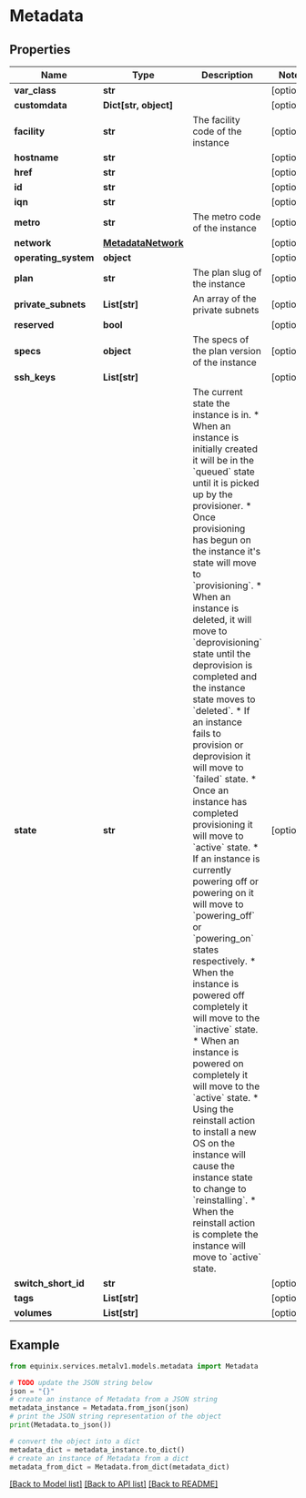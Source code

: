 # Metadata


## Properties

Name | Type | Description | Notes
------------ | ------------- | ------------- | -------------
**var_class** | **str** |  | [optional] 
**customdata** | **Dict[str, object]** |  | [optional] 
**facility** | **str** | The facility code of the instance | [optional] 
**hostname** | **str** |  | [optional] 
**href** | **str** |  | [optional] 
**id** | **str** |  | [optional] 
**iqn** | **str** |  | [optional] 
**metro** | **str** | The metro code of the instance | [optional] 
**network** | [**MetadataNetwork**](MetadataNetwork.md) |  | [optional] 
**operating_system** | **object** |  | [optional] 
**plan** | **str** | The plan slug of the instance | [optional] 
**private_subnets** | **List[str]** | An array of the private subnets | [optional] 
**reserved** | **bool** |  | [optional] 
**specs** | **object** | The specs of the plan version of the instance | [optional] 
**ssh_keys** | **List[str]** |  | [optional] 
**state** | **str** | The current state the instance is in.  * When an instance is initially created it will be in the &#x60;queued&#x60; state until it is picked up by the provisioner. * Once provisioning has begun on the instance it&#39;s state will move to &#x60;provisioning&#x60;. * When an instance is deleted, it will move to &#x60;deprovisioning&#x60; state until the deprovision is completed and the instance state moves to &#x60;deleted&#x60;. * If an instance fails to provision or deprovision it will move to &#x60;failed&#x60; state. * Once an instance has completed provisioning it will move to &#x60;active&#x60; state. * If an instance is currently powering off or powering on it will move to &#x60;powering_off&#x60; or &#x60;powering_on&#x60; states respectively.  * When the instance is powered off completely it will move to the &#x60;inactive&#x60; state. * When an instance is powered on completely it will move to the &#x60;active&#x60; state. * Using the reinstall action to install a new OS on the instance will cause the instance state to change to &#x60;reinstalling&#x60;. * When the reinstall action is complete the instance will move to &#x60;active&#x60; state. | [optional] 
**switch_short_id** | **str** |  | [optional] 
**tags** | **List[str]** |  | [optional] 
**volumes** | **List[str]** |  | [optional] 

## Example

```python
from equinix.services.metalv1.models.metadata import Metadata

# TODO update the JSON string below
json = "{}"
# create an instance of Metadata from a JSON string
metadata_instance = Metadata.from_json(json)
# print the JSON string representation of the object
print(Metadata.to_json())

# convert the object into a dict
metadata_dict = metadata_instance.to_dict()
# create an instance of Metadata from a dict
metadata_from_dict = Metadata.from_dict(metadata_dict)
```
[[Back to Model list]](../README.md#documentation-for-models) [[Back to API list]](../README.md#documentation-for-api-endpoints) [[Back to README]](../README.md)


